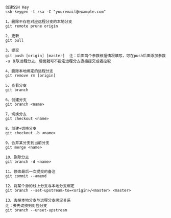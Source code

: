 ```
创建SSH Key
ssh-keygen -t rsa -C "youremail@example.com"
```
```
1、删除不存在对应远程分支的本地分支
git remote prune origin
```
```
2、更新
git pull
```
```
3、提交
git push [origin] [master]  注：后面两个参数根据情况填写，可在push后面添加参数 -u 关联远程分支，后面就可不指定远程分支直接提交或者拉取
```
```
4、删除本地绑定的远程分支
git remove rm [origin]
```
```
5、查看分支
git branch
```
```
6、创建分支
git branch <name>
```
```
7、切换分支
git checkout <name>
```
```
8、创建+切换分支
git checkout -b <name>
```
```
9、合并某分支到当前分支
git merge <name>
```
```
10、删除分支
git branch -d <name>
```

```
11、修改最后一次提交的备注
git commit --amend
```

```
12、将某个源的线上分支与本地分支绑定
git branch --set-upstream-to=<origin>/<master> <master>
```

```
13、去掉本地分支与远程分支绑定关系
注：要先切换到对应分支
git branch --unset-upstream
```